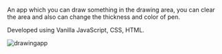 An app which you can draw something in the drawing area, you can clear the area and also can change the thickness and color of pen.

Developed using Vanilla JavaScript, CSS, HTML.


![drawingapp](https://github.com/DolunayP/50Projects-25Days/assets/121766587/cf46d8e2-7637-4acc-87b6-aa74a7c310c6)
